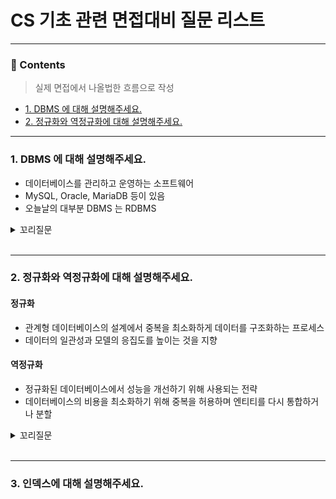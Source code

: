# CS 기초 관련 면접대비 질문 리스트

<hr>

### 📄 Contents
> 실제 면접에서 나올법한 흐름으로 작성
- [1. DBMS 에 대해 설명해주세요.](#1-dbms-에-대해-설명해주세요)
- [2. 정규화와 역정규화에 대해 설명해주세요.](#2-정규화와-역정규화에-대해-설명해주세요) 
---

### 1. DBMS 에 대해 설명해주세요.
- 데이터베이스를 관리하고 운영하는 소프트웨어
- MySQL, Oracle, MariaDB 등이 있음
- 오늘날의 대부분 DBMS 는 RDBMS


<details>
<summary>꼬리질문</summary>
<div markdown="1">

### RDBMS 의 특징에 대해 설명해주세요.
- Column 과 Row 로 이루어져 있는 2차원 구조
- 스키마를 지정하고 이를 기반으로 데이터 저장
- 데이터의 무결성을 유지하기 위한 제약 조건 설정
- 테이블간의 관계를 정의하고 Join 을 통해 데이터 질의와 분석 수행
- 트랜잭션을 관리하여 일관성과 안전성을 보장하며 ACID(원자성, 일관성, 고립성, 지송석) 를 충족

<br>

###  SQL 과 NoSQL 에 대해 설명해주세요.

#### SQL
- 정해진 데이터 스키마에 따라 데이터가 저장
- 테이블간의 관계를 맺음

#### NoSQL
- 스키마, 관계 둘다 없음
- 데이터는 document 라고 부르며 JSON 과 비슷한 형태를 가짐
- 스키마가 없으므로 데이터의 구조를 알 수 없거나 변경될 가능성이 있을때 사용

### SQL 의 종류에 대해 설명해주세요.

#### DDL
- DB 의 구조 또는 스키마를 정의하는데 사용
- 명령어를 입력하는 순간 Auto Commit 됨
- `CREATE`, `ALTER`, `DROP`, `RENAME`

#### DML
- DB 의 데이터를 조작할때 사용
- 명령어를 입력후 COMMIT 으로 트랜잭션을 종료해야 반영됨 (DB 마다 약간의 차이 있음)
- `SELECT`, `INSERT`, `UPDATE`, `DELETE`

#### DCL
- 데이터 제어 
- DB 접근 권한작업을 할때 사용
- 명령어를 입력하는 순간 Auto Commit 됨
- `GRANT`, `REVOKE`

<br>

<br>

</div>
</details>

<br>

---

### 2. 정규화와 역정규화에 대해 설명해주세요.

#### 정규화
- 관계형 데이터베이스의 설계에서 중복을 최소화하게 데이터를 구조화하는 프로세스
- 데이터의 일관성과 모델의 응집도를 높이는 것을 지향

#### 역정규화
- 정규화된 데이터베이스에서 성능을 개선하기 위해 사용되는 전략
- 데이터베이스의 비용을 최소화하기 위해 중복을 허용하며 엔티티를 다시 통합하거나 분할

<details>
<summary>꼬리질문</summary>
<div markdown="1">

### 정규화의 절차에 대해 설명해주세요.

#### 1차 정규화
- 같은 성격과 내용의 컬럼이 연속적으로 나타나는 컬럼이 존재할 때 해당 컬럼을 새로운 테이블로 분리

#### 2차 정규화
- PK 가 복합키일 경우 구분하여 분리

#### 3차 정규화
- PK에 의존하지 않고 일반컬럼에 의존하는 컬럼들을 분리

</div>
</details>

<br>

---

### 3. 인덱스에 대해 설명해주세요.


<br>
<br>